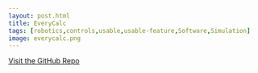```yaml
---
layout: post.html
title: EveryCalc
tags: [robotics,controls,usable,usable-feature,Software,Simulation]
image: everycalc.png
---
```



[Visit the GitHub Repo](http://thaddeus-maximus.github.io/everycalc)
